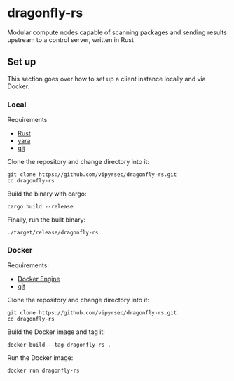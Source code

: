 # dragonfly-rs

Modular compute nodes capable of scanning packages and sending results upstream to a control server, written in Rust

## Set up
This section goes over how to set up a client instance locally and via Docker.

### Local

Requirements
- [Rust](https://www.rust-lang.org/learn/get-started)
- [yara](https://yara.readthedocs.io/en/stable/gettingstarted.html#compiling-and-installing-yara)
- [git](https://git-scm.com/book/en/v2/Getting-Started-Installing-Git)

Clone the repository and change directory into it:
```
git clone https://github.com/vipyrsec/dragonfly-rs.git
cd dragonfly-rs
```
Build the binary with cargo:
```
cargo build --release
```
Finally, run the built binary:
```
./target/release/dragonfly-rs
```

### Docker

Requirements:
- [Docker Engine](https://docs.docker.com/get-docker/)
- [git](https://git-scm.com/book/en/v2/Getting-Started-Installing-Git)

Clone the repository and change directory into it:
```
git clone https://github.com/vipyrsec/dragonfly-rs.git
cd dragonfly-rs
```
Build the Docker image and tag it:
```
docker build --tag dragonfly-rs .
```
Run the Docker image:
```
docker run dragonfly-rs
```
